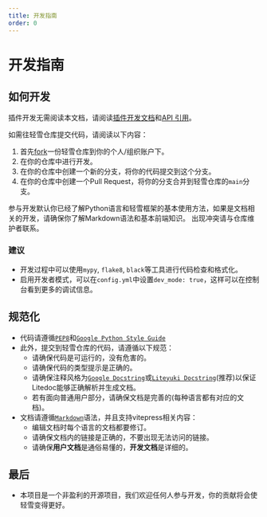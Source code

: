 ```yaml
---
title: 开发指南
order: 0
---
```

# 开发指南

## 如何开发
插件开发无需阅读本文档，请阅读[插件开发文档](./plugin)和[API 引用](./api/)。

如需往轻雪仓库提交代码，请阅读以下内容：
1. 首先[fork](https://github.com/LiteyukiStudio/LiteyukiBot/fork)一份轻雪仓库到你的个人/组织账户下。
2. 在你的仓库中进行开发。
3. 在你的仓库中创建一个新的分支，将你的代码提交到这个分支。
4. 在你的仓库中创建一个Pull Request，将你的分支合并到轻雪仓库的`main`分支。

参与开发默认你已经了解Python语言和轻雪框架的基本使用方法，如果是文档相关的开发，请确保你了解Markdown语法和基本前端知识。
出现冲突请与仓库维护者联系。

### 建议
- 开发过程中可以使用`mypy`, `flake8`, `black`等工具进行代码检查和格式化。
- 启用开发者模式，可以在`config.yml`中设置`dev_mode: true`，这样可以在控制台看到更多的调试信息。

## 规范化
- 代码请遵循[`PEP8`](https://pep8.org/)和[`Google Python Style Guide`](https://google.github.io/styleguide/pyguide.html)
- 此外，提交到轻雪仓库的代码，请遵循以下规范：
  - 请确保代码是可运行的，没有危害的。
  - 请确保代码的类型提示是正确的。
  - 请确保注释风格为[`Google Docstring`](https://google.github.io/styleguide/pyguide.html)或[`Liteyuki Docstring`](https://github.com/LiteyukiStudio/litedoc?tab=readme-ov-file#liteyuki-docstring)(推荐)以保证Litedoc能够正确解析并生成文档。
  - 若有面向普通用户部分，请确保文档是完善的(每种语言都有对应的文档)。
- 文档请遵循[`Markdown`](https://www.markdownguide.org/)语法，并且支持vitepress相关内容：
  - 编辑文档时每个语言的文档都要修订。
  - 请确保文档内的链接是正确的，不要出现无法访问的链接。
  - 请确保**用户文档**是通俗易懂的，**开发文档**是详细的。

## 最后
- 本项目是一个非盈利的开源项目，我们欢迎任何人参与开发，你的贡献将会使轻雪变得更好。
